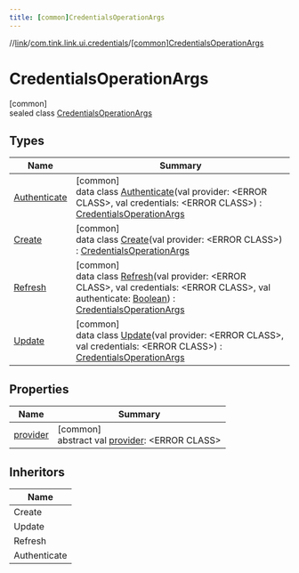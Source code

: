 ```yaml
---
title: [common]CredentialsOperationArgs
---
```

//[link](../../../index.html)/[com.tink.link.ui.credentials](../index.html)/[[common]CredentialsOperationArgs](index.html)



# CredentialsOperationArgs



[common]\
sealed class [CredentialsOperationArgs](index.html)



## Types


| Name | Summary |
|---|---|
| [Authenticate](-authenticate/index.html) | [common]<br>data class [Authenticate](-authenticate/index.html)(val provider: &lt;ERROR CLASS&gt;, val credentials: &lt;ERROR CLASS&gt;) : [CredentialsOperationArgs](index.html) |
| [Create](-create/index.html) | [common]<br>data class [Create](-create/index.html)(val provider: &lt;ERROR CLASS&gt;) : [CredentialsOperationArgs](index.html) |
| [Refresh](-refresh/index.html) | [common]<br>data class [Refresh](-refresh/index.html)(val provider: &lt;ERROR CLASS&gt;, val credentials: &lt;ERROR CLASS&gt;, val authenticate: [Boolean](https://kotlinlang.org/api/latest/jvm/stdlib/kotlin/-boolean/index.html)) : [CredentialsOperationArgs](index.html) |
| [Update](-update/index.html) | [common]<br>data class [Update](-update/index.html)(val provider: &lt;ERROR CLASS&gt;, val credentials: &lt;ERROR CLASS&gt;) : [CredentialsOperationArgs](index.html) |


## Properties


| Name | Summary |
|---|---|
| [provider](provider.html) | [common]<br>abstract val [provider](provider.html): &lt;ERROR CLASS&gt; |


## Inheritors


| Name |
|---|
| Create |
| Update |
| Refresh |
| Authenticate |

